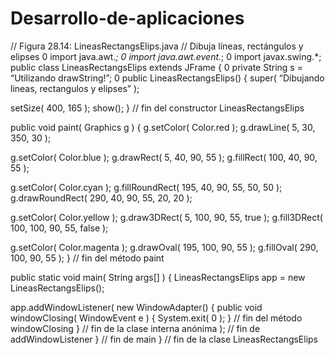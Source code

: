 # Desarrollo-de-aplicaciones
// Figura 28.14: LineasRectangsElips.java
 // Dibuja líneas, rectángulos y elipses
0 import java.awt.*;
0 import java.awt.event.*;
0 import javax.swing.*;
public class LineasRectangsElips extends JFrame {
0 private String s = “Utilizando drawString!”;
0
 public LineasRectangsElips()
 {
 super( “Dibujando lineas, rectangulos y elipses” );

 setSize( 400, 165 );
 show();
 } // fin del constructor LineasRectangsElips

 public void paint( Graphics g )
 {
 g.setColor( Color.red );
 g.drawLine( 5, 30, 350, 30 );

 g.setColor( Color.blue );
 g.drawRect( 5, 40, 90, 55 );
 g.fillRect( 100, 40, 90, 55 );

 g.setColor( Color.cyan );
 g.fillRoundRect( 195, 40, 90, 55, 50, 50 );
 g.drawRoundRect( 290, 40, 90, 55, 20, 20 );

 g.setColor( Color.yellow );
 g.draw3DRect( 5, 100, 90, 55, true );
 g.fill3DRect( 100, 100, 90, 55, false );

 g.setColor( Color.magenta );
 g.drawOval( 195, 100, 90, 55 );
 g.fillOval( 290, 100, 90, 55 );
 } // fin del método paint

 public static void main( String args[] )
 {
 LineasRectangsElips app = new LineasRectangsElips();

 app.addWindowListener(
 new WindowAdapter() {
 public void windowClosing( WindowEvent e )
 {
 System.exit( 0 );
 } // fin del método windowClosing
 } // fin de la clase interna anónima
 ); // fin de addWindowListener
 } // fin de main
 } // fin de la clase LineasRectangsElips
